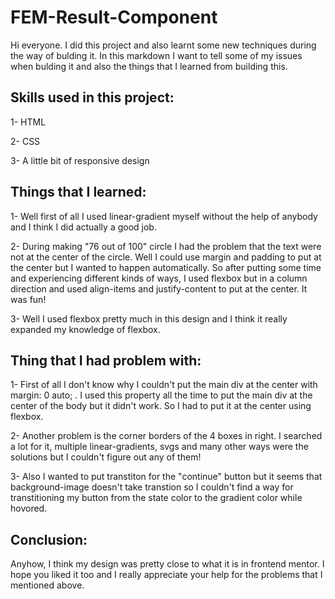 # FEM-Result-Component

Hi everyone. I did this project and also
learnt some new techniques during the way
of bulding it. In this markdown I want to
tell some of my issues when bulding it
and also the things that I learned from
building this.

## Skills used in this project:

1- HTML

2- CSS

3- A little bit of responsive design

## Things that I learned:

1- Well first of all I used linear-gradient myself without
the help of anybody and I think I did actually a good job.

2- During making "76 out of 100" circle I had the problem
that the text were not at the center of the circle. Well
I could use margin and padding to put at the center but I
wanted to happen automatically. So after putting some time
and experiencing different kinds of ways, I used flexbox but
in a column direction and used align-items and justify-content
to put at the center. It was fun!

3- Well I used flexbox pretty much in this design and I think
it really expanded my knowledge of flexbox.

## Thing that I had problem with:

1- First of all I don't know why I couldn't put the main div at
the center with margin: 0 auto; . I used this property all the time
to put the main div at the center of the body but it didn't work. So
I had to put it at the center using flexbox.

2- Another problem is the corner borders of the 4 boxes in right.
I searched a lot for it, multiple linear-gradients, svgs and many
other ways were the solutions but I couldn't figure out any of them!

3- Also I wanted to put transtiton for the "continue" button but it
seems that background-image doesn't take transtion so I couldn't find
a way for transtitioning my button from the state color to the gradient
color while hovored.

## Conclusion:

Anyhow, I think my design was pretty close to what it is in frontend mentor.
I hope you liked it too and I really appreciate your help for the problems
that I mentioned above.
